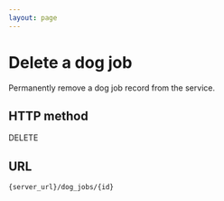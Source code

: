 ```yaml
---
layout: page
---
```


# Delete a dog job

Permanently remove a dog job record from the service.

## HTTP method

DELETE

## URL

```shell
{server_url}/dog_jobs/{id}
```